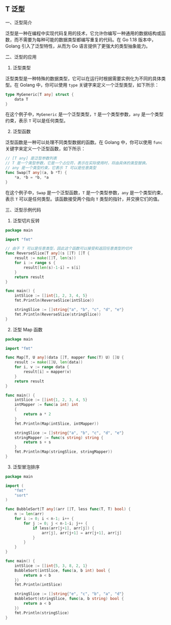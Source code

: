 
## T 泛型
一、泛型简介

泛型是一种在编程中实现代码复用的技术，它允许你编写一种通用的数据结构或函数，而不需要为每种可能的数据类型都编写重复的代码。在 Go 1.18 版本中，Golang 引入了泛型特性，从而为 Go 语言提供了更强大的类型抽象能力。

二、泛型的应用

1. 泛型类型

泛型类型是一种特殊的数据类型，它可以在运行时根据需要实例化为不同的具体类型。在 Golang 中，你可以使用 `type` 关键字来定义一个泛型类型，如下所示：

```go
type MyGeneric[T any] struct {
    data T
}
```

在这个例子中，`MyGeneric` 是一个泛型类型，`T` 是一个类型参数，`any` 是一个类型约束，表示 `T` 可以是任何类型。

2. 泛型函数

泛型函数是一种可以处理不同类型数据的函数。在 Golang 中，你可以使用 `func` 关键字来定义一个泛型函数，如下所示：

```go
// [T any] 是泛型参数列表
// T 是一个类型参数，它是一个占位符，表示在实际使用时，将由具体的类型替换。
// any 是一个类型约束，它表示 T 可以是任意类型
func Swap[T any](a, b *T) {
    *a, *b = *b, *a
}
```

在这个例子中，`Swap` 是一个泛型函数，`T` 是一个类型参数，`any` 是一个类型约束，表示 `T` 可以是任何类型。该函数接受两个指向 `T` 类型的指针，并交换它们的值。

三、泛型示例代码

1. 泛型切片反转

```go
package main

import "fmt"

// 由于 T 可以是任意类型，因此这个函数可以接受和返回任意类型的切片
func ReverseSlice[T any](s []T) []T {
    result := make([]T, len(s))
    for i := range s {
        result[len(s)-1-i] = s[i]
    }
    return result
}

func main() {
    intSlice := []int{1, 2, 3, 4, 5}
    fmt.Println(ReverseSlice(intSlice))

    stringSlice := []string{"a", "b", "c", "d", "e"}
    fmt.Println(ReverseSlice(stringSlice))
}
```

2. 泛型 Map 函数

```go
package main

import "fmt"

func Map[T, U any](data []T, mapper func(T) U) []U {
    result := make([]U, len(data))
    for i, v := range data {
        result[i] = mapper(v)
    }
    return result
}

func main() {
    intSlice := []int{1, 2, 3, 4, 5}
    intMapper := func(a int) int
    {
        return a * 2
    }
    fmt.Println(Map(intSlice, intMapper))

    stringSlice := []string{"a", "b", "c", "d", "e"}
    stringMapper := func(s string) string {
        return s + s
    }
    fmt.Println(Map(stringSlice, stringMapper))
}
```

3. 泛型冒泡排序

```go
package main

import (
    "fmt"
    "sort"
)

func BubbleSort[T any](arr []T, less func(T, T) bool) {
    n := len(arr)
    for i := 0; i < n-1; i++ {
        for j := 0; j < n-1-i; j++ {
            if less(arr[j+1], arr[j]) {
                arr[j], arr[j+1] = arr[j+1], arr[j]
            }
        }
    }
}

func main() {
    intSlice := []int{5, 3, 8, 2, 1}
    BubbleSort(intSlice, func(a, b int) bool {
        return a < b
    })
    fmt.Println(intSlice)

    stringSlice := []string{"e", "c", "b", "a", "d"}
    BubbleSort(stringSlice, func(a, b string) bool {
        return a < b
    })
    fmt.Println(stringSlice)
}
```
